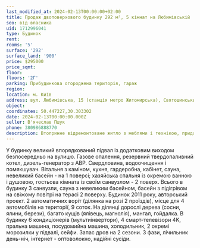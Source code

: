 ```yaml
---
last_modified_at: 2024-02-13T00:00:00+02:00
title: Продаж двоповерхового будинку 292 м², 5 кімнат на Любимівській
seo: від власника
uid: 1712996041
type: Будинок
rent:
rooms: '5'
surface: '292'
surface_land: '900'
price: $295000
price_sqmt:
floor:
floors: '2Г'
parking: Прибудинкова огороджена територія, гараж
region:
location: м. Київ
address: вул. Любимівська, 15 (станція метро Житомирська), Святошинський район
object:
coordinates: 50.447227,30.303302
date: 2024-02-13T00:00:00.000Z
seller: В'ячеслав Пшук
phone: 380986888770
description: Втолринне відремонтоване житло з меблями і технікою, придатне і готове для проживання
---
```


У будинку великий впорядкований підвал із додатковим виходом безпосередньо на вулицю. Газове опалення, резервний твердопаливний котел, дизель-генератор з АВР. Свердловина, водоочищення і помякшувач. Вітальня з каміном, кухня, гардеробна, кабінет, сауна, невеликий басейн - на 1 поверсі; хазяйська спальня із окремою ванною і душовою, гостьова кімната із своїм санвузлом - 2 поверх. Всього в будинку 3 санвузли, сауна з невеликим басейном, басейн з підігрівом на свіжому повітрі на терасі 2 поверху. Будинок 2011 року, авторський проект. 2 автоматичних воріт (ділянка на розі 2 проїздів), місце для 4 автомобілів на території, 9 соток. На ділянці дорослі дерева (сосни, ялини, берези), багато кущів (ялівець, магнолія), мангал, гойдалка. В будинку 6 кондиціонерів (мультиінвертори), 4 смарт-телевізори 4K, пральна машина, посудомийна машина, холодильник, 2 окремі морозилки у підвалі, сейфи. Запас дров на 2 сезони. 3 фази, лічильник день-ніч, інтернет - оптоволокно, надійні сусіди.
